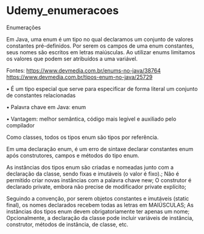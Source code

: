 # Udemy_enumeracoes

Enumerações

Em Java, uma enum é um tipo no qual declaramos um conjunto de valores constantes pré-definidos.
Por serem os campos de uma enum constantes, seus nomes são escritos em letras maiúsculas.
Ao utilizar enums limitamos os valores que podem ser atribuídos a uma variável.

Fontes: https://www.devmedia.com.br/enums-no-java/38764
https://www.devmedia.com.br/tipos-enum-no-java/25729

• É um tipo especial que serve para especificar de forma literal um conjunto de constantes relacionadas

• Palavra chave em Java: enum

• Vantagem: melhor semântica, código mais legível e auxiliado pelo 
compilador

Como classes, todos os tipos enum são tipos por referência.

Em uma declaração enum, é um erro de sintaxe declarar constantes enum após construtores, campos e métodos do tipo enum.

As instâncias dos tipos enum são criadas e nomeadas junto com a declaração da classe, sendo fixas e imutáveis (o valor é fixo).;
Não é permitido criar novas instâncias com a palavra chave new;
O construtor é declarado private, embora não precise de modificador private explícito;

Seguindo a convenção, por serem objetos constantes e imutáveis (static final), os nomes declarados recebem todas as letras em MAIÚSCULAS;
As instâncias dos tipos enum devem obrigatoriamente ter apenas um nome;
Opcionalmente, a declaração da classe pode incluir variáveis de instância, construtor, métodos de instância, de classe, etc.
